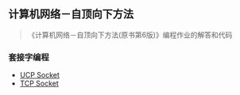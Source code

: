 ## 计算机网络－自顶向下方法

> 《计算机网络－自顶向下方法(原书第6版)》编程作业的解答和代码

### 套接字编程

* [UCP Socket](https://github.com/shinytang6/BookDemo/tree/master/Computer%20Networking%20A%20Top-Down%20Approach/UDP%20Socket)
* [TCP Socket](https://github.com/shinytang6/BookDemo/tree/master/Computer%20Networking%20A%20Top-Down%20Approach/TCP%20Socket)